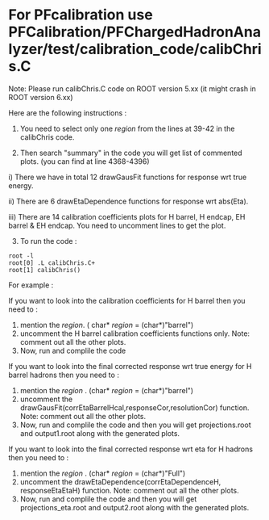 # For PFcalibration use PFCalibration/PFChargedHadronAnalyzer/test/calibration_code/calibChris.C  
Note: Please run calibChris.C code on ROOT version 5.xx (it might crash in ROOT version 6.xx)

Here are the following instructions :

1. You need to select only one _region_ from the lines at 39-42 in the calibChris code.

2. Then search "summary" in the code you will get list of commented plots. (you can find at line 4368-4396)
 
 i)   There we have in total 12 drawGausFit functions for response wrt true energy.
 
 ii)  There are 6 drawEtaDependence functions for response wrt abs(Eta).
 
 iii) There are 14 calibration coefficients plots for H barrel, H endcap, EH barrel & EH endcap.
  You need to uncomment lines to get the plot.
 
3. To run the code : 
```
root -l
root[0] .L calibChris.C+
root[1] calibChris()
```

For example :

If you want to look into the calibration coefficients for H barrel then you need to :
1. mention the _region_. ( char* _region_ = (char*)"barrel")
2. uncomment the H barrel calibration coefficients functions only.
Note: comment out all the other plots.    
3. Now, run and complile the code

If you want to look into the final corrected response wrt true energy for H barrel hadrons then you need to :
1. mention the _region_ . (char* _region_ = (char*)"barrel")
2. uncomment the drawGausFit(corrEtaBarrelHcal,responseCor,resolutionCor) function.
Note: comment out all the other plots.    
3. Now, run and complile the code and then you will get projections.root and output1.root along with the generated plots.

If you want to look into the final corrected response wrt eta for H hadrons then you need to :
1. mention the _region_ . (char* _region_ = (char*)"Full")
2. uncomment the drawEtaDependence(corrEtaDependenceH, responseEtaEtaH) function.
Note: comment out all the other plots.    
3. Now, run and complile the code and then you will get projections_eta.root and output2.root along with the generated plots.

